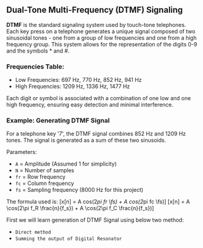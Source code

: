 ## Dual-Tone Multi-Frequency (DTMF) Signaling

**DTMF** is the standard signaling system used by touch-tone telephones. Each key press on a telephone generates a unique signal composed of two sinusoidal tones - one from a group of low frequencies and one from a high frequency group. This system allows for the representation of the digits 0-9 and the symbols * and #.

### Frequencies Table:

- Low Frequencies: 697 Hz, 770 Hz, 852 Hz, 941 Hz
- High Frequencies: 1209 Hz, 1336 Hz, 1477 Hz

Each digit or symbol is associated with a combination of one low and one high frequency, ensuring easy detection and minimal interference.

### Example: Generating DTMF Signal

For a telephone key '7', the DTMF signal combines 852 Hz and 1209 Hz tones. The signal is generated as a sum of these two sinusoids.

Parameters:
- `A` = Amplitude (Assumed 1 for simplicity)
- `N` = Number of samples
- `fr` = Row frequency
- `fc` = Column frequency
- `fs` = Sampling frequency (8000 Hz for this project)

The formula used is:
[x[n] = A cos(2*pi fr \fs) + A cos(2*pi fc \fs)]
\[x[n] = A \cos(2\pi f_R \frac{n}{f_s}) + A \cos(2\pi f_C \frac{n}{f_s})\]

First we will learn generation of DTMF Signal using below two method:
- `Direct method`
- `Summing the output of Digital Resonator`
